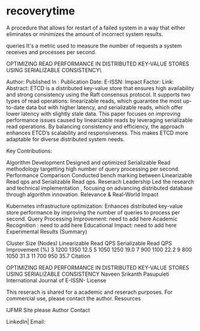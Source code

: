 # recoverytime
A procedure that allows for restart of a failed system in a way that either eliminates or minimizes the amount of incorrect system results. 

queries
It's a metric used to measure the number of requests a system receives and processes per second.

OPTIMIZING READ PERFORMANCE IN DISTRIBUTED KEY-VALUE STORES USING SERIALIZABLE CONSISTENCY\

Author:
Published In :
Publication Date:
E-ISSN:
Impact Factor:
Link:
Abstract:
ETCD is a distributed key-value store that ensures high availability and strong consistency using the Raft consensus protocol. It supports two types of read operations: linearizable reads, which guarantee the most up-to-date data but with higher latency, and serializable reads, which offer lower latency with slightly stale data. This paper focuses on improving performance issues caused by linearizable reads by leveraging serializable read operations. By balancing consistency and efficiency, the approach enhances ETCD’s scalability and responsiveness. This makes ETCD more adaptable for diverse distributed system needs.

Key Contributions:

Algorithm Development
Designed and optimized Serializable Read methodology targetting high number of query processing per second.
Performance Comparison
Conducted bench marking between Linearizable Read qps and Serializable Read qps.
Reserach Leadership Led the research and technical implementation , focusing on advancing distributed database through algorithm innovation.
Relevance & Real-World Impact

Kubernetes infrastructure optimization:
Enhances distributed key-value store performance by improving the number of queries to process per second.
Query Processing Improvement:
need to add here
Academic Recognition :
need to add here
Educational Impact:
need to add here
Experimental Results (Summary)

Cluster Size (Nodes)	Linearizable Read QPS	Serializable Read QPS	Improvement (%)
3	1200	1350	12.5
5	1050	1250	19.0
7	900	1100	22.2
9	800	1050	31.3
11	700	950	35.7
Citation

OPTIMIZING READ PERFORMANCE IN DISTRIBUTED KEY-VALUE STORES USING SERIALIZABLE CONSISTENCY
Naveen Srikanth Pasupuleti
International Journal of
E-ISSN-
License

This reserach is shared for a academic and reserach purposes. For commercial use, please contact the author.
Resources

IJFMR Site please
Author Contact

LinkedIn| Email:
